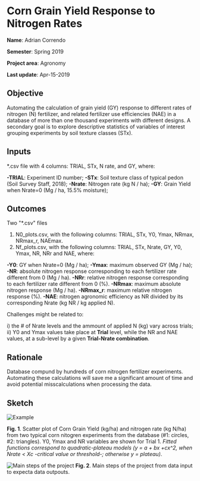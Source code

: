 # Corn Grain Yield Response to Nitrogen Rates
**Name**: Adrian Correndo

**Semester**: Spring 2019

**Project area**: Agronomy

**Last update**: Apr-15-2019


## Objective

Automating the calculation of grain yield (GY) response to different rates of nitrogen (N) fertilizer, and related fertilizer use efficiencies (NAE) in a database of more than one thousand experiments with different designs. A secondary goal is to explore descriptive statistics of variables of interest grouping experiments by soil texture classes (STx).

## Inputs

*.csv file with 4 columns: TRIAL, STx, N rate, and GY, where:

**-TRIAL**: Experiment ID number;
**-STx**: Soil texture class of typical pedon  (Soil Survey Staff, 2018);
**-Nrate**: Nitrogen rate (kg N / ha);
**-GY**: Grain Yield when Nrate=0  (Mg / ha, 15.5% moisture);

## Outcomes

Two "*.csv" files

1. N0_plots.csv, with the following columns: TRIAL, STx, Y0, Ymax, NRmax, NRmax_r, NAEmax.
2. Nf_plots.csv, with the following columns: TRIAL, STx, Nrate, GY, Y0, Ymax, NR, NRr and NAE, where:

**-Y0**: GY when Nrate=0  (Mg / ha);
**-Ymax**: maximum observed GY (Mg / ha);
**-NR**: absolute nitrogen response corresponding to each fertilizer rate different from 0  (Mg / ha).
**-NRr**: relative nitrogen response corresponding to each fertilizer rate different from 0  (%).
**-NRmax**: maximum absolute nitrogen response (Mg / ha).
**-NRmax_r**: maximum relative nitrogen response (%).
**-NAE**: nitrogen agronomic efficiency as NR divided by its corresponding Nrate (kg NR / kg applied N).

Challenges might be related to: 

i) the # of Nrate levels and the ammount of applied N (kg) vary across trials;
ii) Y0 and Ymax values take place at **Trial** level, while the NR and NAE values, at a sub-level by a given **Trial-Nrate combination**.

## Rationale

Database compund by hundreds of corn nitrogen fertilizer experiments. Automating these calculations will save me a significant amount of time and avoid potential misscalculations when processing the data.

## **Sketch**

![Example](https://github.com/adriancorrendo/project/blob/master/Scatter.JPG)

**Fig. 1**. Scatter plot of Corn Grain Yield (kg/ha) and nitrogen rate (kg N/ha) from two typical corn nitogren experiments from the database (#1: circles, #2: triangles). Y0, Ymax and NR variables are shown for Trial 1. *Fitted functions correspond to quadratic-plateau models (y = a + bx +cx^2, when Nrate < Xc -critical value or threshold-; otherwise y = plateau)*.

![Main steps of the project](https://github.com/adriancorrendo/project/blob/master/Sketch.PNG)
**Fig. 2**. Main steps of the project from data input to expecta data outpouts.